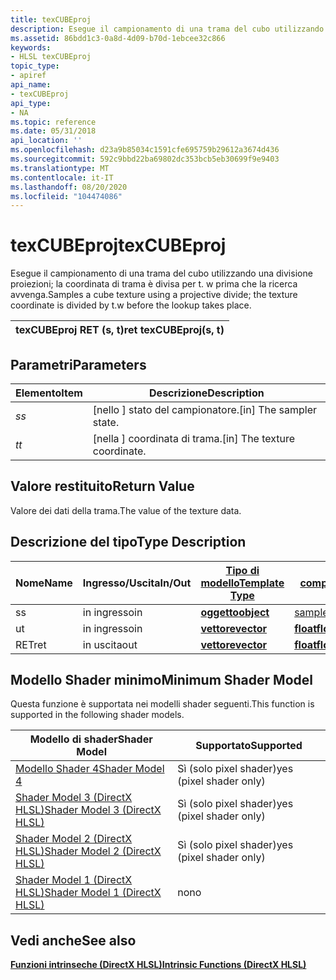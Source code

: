 ```yaml
---
title: texCUBEproj
description: Esegue il campionamento di una trama del cubo utilizzando una divisione proiezioni; la coordinata di trama è divisa per t. w prima che la ricerca avvenga.
ms.assetid: 86bdd1c3-0a8d-4d09-b70d-1ebcee32c866
keywords:
- HLSL texCUBEproj
topic_type:
- apiref
api_name:
- texCUBEproj
api_type:
- NA
ms.topic: reference
ms.date: 05/31/2018
api_location: ''
ms.openlocfilehash: d23a9b85034c1591cfe695759b29612a3674d436
ms.sourcegitcommit: 592c9bbd22ba69802dc353bcb5eb30699f9e9403
ms.translationtype: MT
ms.contentlocale: it-IT
ms.lasthandoff: 08/20/2020
ms.locfileid: "104474086"
---
```

# <a name="texcubeproj"></a><span data-ttu-id="f0c24-104">texCUBEproj</span><span class="sxs-lookup"><span data-stu-id="f0c24-104">texCUBEproj</span></span>

<span data-ttu-id="f0c24-105">Esegue il campionamento di una trama del cubo utilizzando una divisione proiezioni; la coordinata di trama è divisa per t. w prima che la ricerca avvenga.</span><span class="sxs-lookup"><span data-stu-id="f0c24-105">Samples a cube texture using a projective divide; the texture coordinate is divided by t.w before the lookup takes place.</span></span>



| <span data-ttu-id="f0c24-106">texCUBEproj RET (s, t)</span><span class="sxs-lookup"><span data-stu-id="f0c24-106">ret texCUBEproj(s, t)</span></span> |
|-----------------------|



 

## <a name="parameters"></a><span data-ttu-id="f0c24-107">Parametri</span><span class="sxs-lookup"><span data-stu-id="f0c24-107">Parameters</span></span>



| <span data-ttu-id="f0c24-108">Elemento</span><span class="sxs-lookup"><span data-stu-id="f0c24-108">Item</span></span>                                                   | <span data-ttu-id="f0c24-109">Descrizione</span><span class="sxs-lookup"><span data-stu-id="f0c24-109">Description</span></span>                               |
|--------------------------------------------------------|-------------------------------------------|
| <span data-ttu-id="f0c24-110"><span id="s"></span><span id="S"></span>*s*</span><span class="sxs-lookup"><span data-stu-id="f0c24-110"><span id="s"></span><span id="S"></span>*s*</span></span><br/> | <span data-ttu-id="f0c24-111">\[nello \] stato del campionatore.</span><span class="sxs-lookup"><span data-stu-id="f0c24-111">\[in\] The sampler state.</span></span><br/>      |
| <span data-ttu-id="f0c24-112"><span id="t"></span><span id="T"></span>*t*</span><span class="sxs-lookup"><span data-stu-id="f0c24-112"><span id="t"></span><span id="T"></span>*t*</span></span><br/> | <span data-ttu-id="f0c24-113">\[nella \] coordinata di trama.</span><span class="sxs-lookup"><span data-stu-id="f0c24-113">\[in\] The texture coordinate.</span></span><br/> |



 

## <a name="return-value"></a><span data-ttu-id="f0c24-114">Valore restituito</span><span class="sxs-lookup"><span data-stu-id="f0c24-114">Return Value</span></span>

<span data-ttu-id="f0c24-115">Valore dei dati della trama.</span><span class="sxs-lookup"><span data-stu-id="f0c24-115">The value of the texture data.</span></span>

## <a name="type-description"></a><span data-ttu-id="f0c24-116">Descrizione del tipo</span><span class="sxs-lookup"><span data-stu-id="f0c24-116">Type Description</span></span>



| <span data-ttu-id="f0c24-117">Nome</span><span class="sxs-lookup"><span data-stu-id="f0c24-117">Name</span></span> | <span data-ttu-id="f0c24-118">Ingresso/Uscita</span><span class="sxs-lookup"><span data-stu-id="f0c24-118">In/Out</span></span> | [<span data-ttu-id="f0c24-119">**Tipo di modello**</span><span class="sxs-lookup"><span data-stu-id="f0c24-119">**Template Type**</span></span>](dx-graphics-hlsl-intrinsic-functions.md)                       | [<span data-ttu-id="f0c24-120">**Tipo di componente**</span><span class="sxs-lookup"><span data-stu-id="f0c24-120">**Component Type**</span></span>](dx-graphics-hlsl-intrinsic-functions.md) | <span data-ttu-id="f0c24-121">Dimensione</span><span class="sxs-lookup"><span data-stu-id="f0c24-121">Size</span></span> |
|------|--------|-------------------------------------------------------------------------------------|----------------------------------------------------------------|------|
| <span data-ttu-id="f0c24-122">s</span><span class="sxs-lookup"><span data-stu-id="f0c24-122">s</span></span>    | <span data-ttu-id="f0c24-123">in ingresso</span><span class="sxs-lookup"><span data-stu-id="f0c24-123">in</span></span>     | [<span data-ttu-id="f0c24-124">**oggetto**</span><span class="sxs-lookup"><span data-stu-id="f0c24-124">**object**</span></span>](dx-graphics-hlsl-intrinsic-functions.md) | [<span data-ttu-id="f0c24-125">samplerCUBE</span><span class="sxs-lookup"><span data-stu-id="f0c24-125">samplerCUBE</span></span>](dx-graphics-hlsl-sampler.md)                    | <span data-ttu-id="f0c24-126">1</span><span class="sxs-lookup"><span data-stu-id="f0c24-126">1</span></span>    |
| <span data-ttu-id="f0c24-127">u</span><span class="sxs-lookup"><span data-stu-id="f0c24-127">t</span></span>    | <span data-ttu-id="f0c24-128">in ingresso</span><span class="sxs-lookup"><span data-stu-id="f0c24-128">in</span></span>     | [<span data-ttu-id="f0c24-129">**vettore**</span><span class="sxs-lookup"><span data-stu-id="f0c24-129">**vector**</span></span>](dx-graphics-hlsl-intrinsic-functions.md) | [<span data-ttu-id="f0c24-130">**float**</span><span class="sxs-lookup"><span data-stu-id="f0c24-130">**float**</span></span>](/windows/desktop/WinProg/windows-data-types)                        | <span data-ttu-id="f0c24-131">4</span><span class="sxs-lookup"><span data-stu-id="f0c24-131">4</span></span>    |
| <span data-ttu-id="f0c24-132">RET</span><span class="sxs-lookup"><span data-stu-id="f0c24-132">ret</span></span>  | <span data-ttu-id="f0c24-133">in uscita</span><span class="sxs-lookup"><span data-stu-id="f0c24-133">out</span></span>    | [<span data-ttu-id="f0c24-134">**vettore**</span><span class="sxs-lookup"><span data-stu-id="f0c24-134">**vector**</span></span>](dx-graphics-hlsl-intrinsic-functions.md) | [<span data-ttu-id="f0c24-135">**float**</span><span class="sxs-lookup"><span data-stu-id="f0c24-135">**float**</span></span>](/windows/desktop/WinProg/windows-data-types)                        | <span data-ttu-id="f0c24-136">4</span><span class="sxs-lookup"><span data-stu-id="f0c24-136">4</span></span>    |



 

## <a name="minimum-shader-model"></a><span data-ttu-id="f0c24-137">Modello Shader minimo</span><span class="sxs-lookup"><span data-stu-id="f0c24-137">Minimum Shader Model</span></span>

<span data-ttu-id="f0c24-138">Questa funzione è supportata nei modelli shader seguenti.</span><span class="sxs-lookup"><span data-stu-id="f0c24-138">This function is supported in the following shader models.</span></span>



| <span data-ttu-id="f0c24-139">Modello di shader</span><span class="sxs-lookup"><span data-stu-id="f0c24-139">Shader Model</span></span>                                              | <span data-ttu-id="f0c24-140">Supportato</span><span class="sxs-lookup"><span data-stu-id="f0c24-140">Supported</span></span>               |
|-----------------------------------------------------------|-------------------------|
| [<span data-ttu-id="f0c24-141">Modello Shader 4</span><span class="sxs-lookup"><span data-stu-id="f0c24-141">Shader Model 4</span></span>](dx-graphics-hlsl-sm4.md)                | <span data-ttu-id="f0c24-142">Sì (solo pixel shader)</span><span class="sxs-lookup"><span data-stu-id="f0c24-142">yes (pixel shader only)</span></span> |
| [<span data-ttu-id="f0c24-143">Shader Model 3 (DirectX HLSL)</span><span class="sxs-lookup"><span data-stu-id="f0c24-143">Shader Model 3 (DirectX HLSL)</span></span>](dx-graphics-hlsl-sm3.md) | <span data-ttu-id="f0c24-144">Sì (solo pixel shader)</span><span class="sxs-lookup"><span data-stu-id="f0c24-144">yes (pixel shader only)</span></span> |
| [<span data-ttu-id="f0c24-145">Shader Model 2 (DirectX HLSL)</span><span class="sxs-lookup"><span data-stu-id="f0c24-145">Shader Model 2 (DirectX HLSL)</span></span>](dx-graphics-hlsl-sm2.md) | <span data-ttu-id="f0c24-146">Sì (solo pixel shader)</span><span class="sxs-lookup"><span data-stu-id="f0c24-146">yes (pixel shader only)</span></span> |
| [<span data-ttu-id="f0c24-147">Shader Model 1 (DirectX HLSL)</span><span class="sxs-lookup"><span data-stu-id="f0c24-147">Shader Model 1 (DirectX HLSL)</span></span>](dx-graphics-hlsl-sm1.md) | <span data-ttu-id="f0c24-148">no</span><span class="sxs-lookup"><span data-stu-id="f0c24-148">no</span></span>                      |



 

## <a name="see-also"></a><span data-ttu-id="f0c24-149">Vedi anche</span><span class="sxs-lookup"><span data-stu-id="f0c24-149">See also</span></span>

<dl> <dt>

[<span data-ttu-id="f0c24-150">**Funzioni intrinseche (DirectX HLSL)**</span><span class="sxs-lookup"><span data-stu-id="f0c24-150">**Intrinsic Functions (DirectX HLSL)**</span></span>](dx-graphics-hlsl-intrinsic-functions.md)
</dt> </dl>

 

